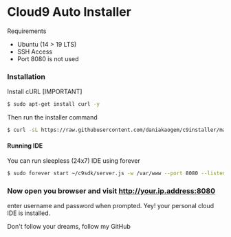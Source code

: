 # Cloud9 Auto Installer

Requirements

  - Ubuntu (14 > 19 LTS)
  - SSH Access
  - Port 8080 is not used


### Installation

Install cURL [IMPORTANT]

```sh
$ sudo apt-get install curl -y
```

Then run the installer command
```sh
$ curl -sL https://raw.githubusercontent.com/daniakaogem/c9installer/master/installer.sh -o c9installer.sh && sudo bash c9installer.sh
```

#### Running IDE

You can run sleepless (24x7) IDE using forever

```sh
$ sudo forever start ~/c9sdk/server.js -w /var/www --port 8080 --listen 0.0.0.0 --auth <username>:<password>
```


### Now open you browser and visit http://your.ip.address:8080
enter username and password when prompted. Yey! your personal cloud IDE is installed.


Don't follow your dreams, follow my GitHub
